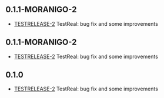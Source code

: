 ## 0.1.1-MORANIGO-2
* [TESTRELEASE-2](https://tracker.yandex.ru/TESTRELEASE-2) TestReal: bug fix and some improvements

## 0.1.1-MORANIGO-2
* [TESTRELEASE-2](https://tracker.yandex.ru/TESTRELEASE-2) TestReal: bug fix and some improvements

## 0.1.0
* [TESTRELEASE-2](https://tracker.yandex.ru/TESTRELEASE-2) TestReal: bug fix and some improvements